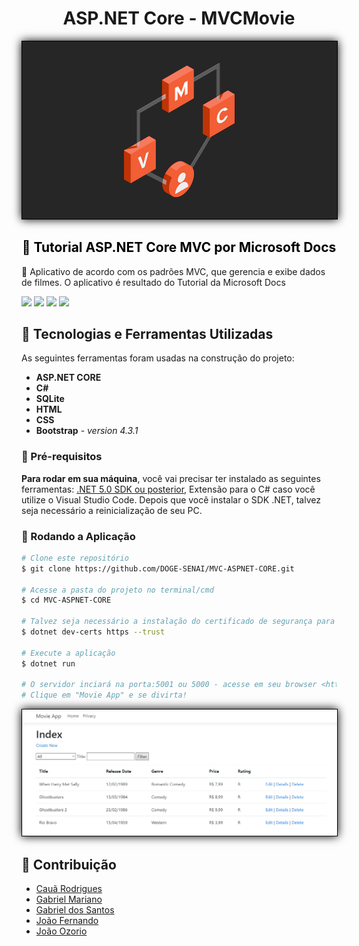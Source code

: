 <h1 align="center">ASP.NET Core - MVCMovie</h1>



<img src="imagesReadme/MVC.png" style="border: 1px solid #000; box-shadow: 0 0 1em #000">



<h2 align="center">
    <a href="https://docs.microsoft.com/en-us/aspnet/core/tutorials/first-mvc-app/start-mvc?view=aspnetcore-5.0&tabs=visual-studio" target="_blank" style="color:black; text-decoration:none;"> 🔗 Tutorial ASP.NET Core MVC por Microsoft Docs</a>
</h2>


<p>🚀 Aplicativo de acordo com os padrões MVC, que gerencia e exibe dados de filmes. O aplicativo é resultado do Tutorial da Microsoft Docs</p>

<img src="https://img.shields.io/static/v1?label=ASP.NET Core&message=5.0&color=7159c&style=for-the-badge&logo=CSharp"/> <img src="https://img.shields.io/static/v1?label=&message=Visual Studio Code&color=2159c1&style=for-the-badge&logo=Visual Studio Code"/> <img src="https://img.shields.io/static/v1?label=Microsoft&message=Docs&color=7159c1&style=for-the-badge&logo=Microsoft"/> <img src="https://img.shields.io/static/v1?label=SENAI&message=DOGE&color=f1d075&style=for-the-badge&logo="/>



## :hammer: Tecnologias e Ferramentas Utilizadas

As seguintes ferramentas foram usadas na construção do projeto:

- **ASP.NET CORE**
- **C#**
- **SQLite**
- **HTML**
- **CSS**
- **Bootstrap** - *version 4.3.1*



### :no_entry_sign: Pré-requisitos

**Para rodar em sua máquina**, você vai precisar ter instalado as seguintes ferramentas: [.NET 5.0 SDK ou posterior](https://dotnet.microsoft.com/download/dotnet/5.0), Extensão para o C# caso você utilize o Visual Studio Code. Depois que você instalar o SDK .NET, talvez seja necessário a reinicialização de seu PC.

### :runner: Rodando a Aplicação

```bash
# Clone este repositório
$ git clone https://github.com/DOGE-SENAI/MVC-ASPNET-CORE.git

# Acesse a pasta do projeto no terminal/cmd
$ cd MVC-ASPNET-CORE

# Talvez seja necessário a instalação do certificado de segurança para que você consiga abrir em seu navegador, caso seja necessário, execute este comando:
$ dotnet dev-certs https --trust

# Execute a aplicação
$ dotnet run

# O servidor inciará na porta:5001 ou 5000 - acesse em seu browser <https://localhost:5001/>
# Clique em "Movie App" e se divirta!
```



<img src="imagesReadme/img1.png" style="border: 1px solid #000; box-shadow: 0 0 1em #000">



## :busts_in_silhouette: Contribuição

- [Cauã Rodrigues](https://github.com/CauaRodrigues)
- [Gabriel Mariano](https://github.com/Gabriel-MarianoJ)
- [Gabriel dos Santos](https://github.com/GabrielGSF)
- [João Fernando](https://github.com/Joaocaetano1105)
- [João Ozorio](https://github.com/odrelvic)




